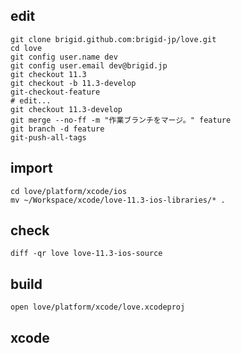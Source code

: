 ## edit

```
git clone brigid.github.com:brigid-jp/love.git
cd love
git config user.name dev
git config user.email dev@brigid.jp
git checkout 11.3
git checkout -b 11.3-develop
git-checkout-feature
# edit...
git checkout 11.3-develop
git merge --no-ff -m "作業ブランチをマージ。" feature
git branch -d feature
git-push-all-tags
```

## import

```
cd love/platform/xcode/ios
mv ~/Workspace/xcode/love-11.3-ios-libraries/* .
```

## check

```
diff -qr love love-11.3-ios-source
```

## build

```
open love/platform/xcode/love.xcodeproj
```

## xcode
